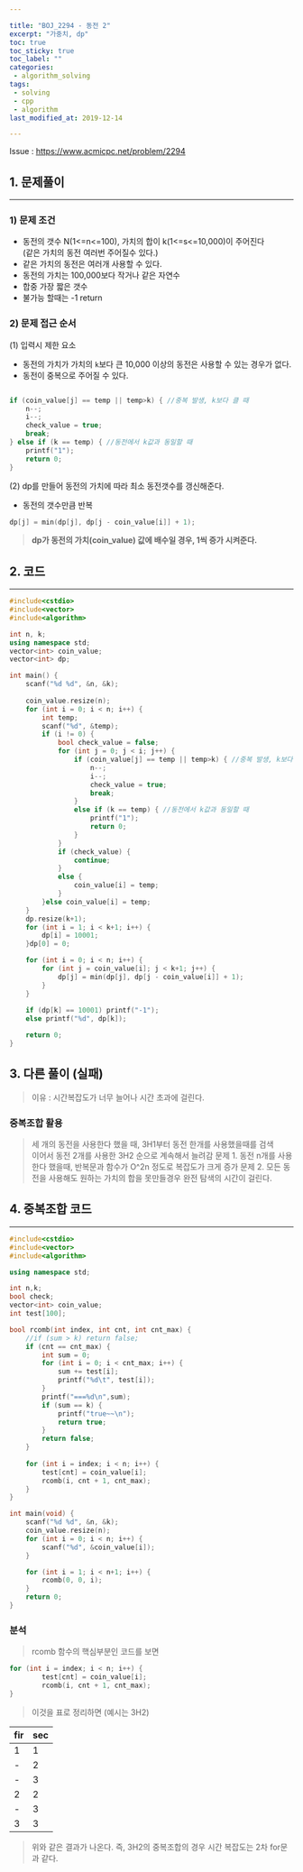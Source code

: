 ```yaml
---

title: "BOJ_2294 - 동전 2"  
excerpt: "가중치, dp"  
toc: true  
toc_sticky: true  
toc_label: ""  
categories:  
 - algorithm_solving  
tags:  
 - solving  
 - cpp  
 - algorithm
last_modified_at: 2019-12-14

---
```


Issue : <https://www.acmicpc.net/problem/2294>

## 1. 문제풀이  

- - -

### 1) 문제 조건

- 동전의 갯수 N(1<=n<=100), 가치의 합이 k(1<=s<=10,000)이 주어진다  
(같은 가치의 동전 여러번 주어질수 있다.)
- 같은 가치의 동전은 여러개 사용할 수 있다.  
- 동전의 가치는 100,000보다 작거나 같은 자연수  
- 합중 가장 짧은 갯수  
- 불가능 할때는 -1 return

### 2) 문제 접근 순서

(1) 입력시 제한 요소  

- 동전의 가치가 가치의 `k`보다 큰 10,000 이상의 동전은 사용할 수 있는 경우가 없다.  
- 동전이 중복으로 주어질 수 있다.

```cpp

if (coin_value[j] == temp || temp>k) { //중복 발생, k보다 클 때
    n--;
    i--;
    check_value = true;
    break;
} else if (k == temp) { //동전에서 k값과 동일할 때
    printf("1");
    return 0;
}
```

(2) dp를 만들어 동전의 가치에 따라 최소 동전갯수를 갱신해준다.

- 동전의 갯수만큼 반복

```cpp
dp[j] = min(dp[j], dp[j - coin_value[i]] + 1);
```

> **dp가 동전의 가치(coin_value) 값에 배수일 경우, 1씩 증가 시켜준다.**

## 2. 코드

- - -

```cpp
#include<cstdio>
#include<vector>
#include<algorithm>

int n, k;
using namespace std;
vector<int> coin_value;
vector<int> dp;

int main() {
	scanf("%d %d", &n, &k);
	
	coin_value.resize(n);
	for (int i = 0; i < n; i++) {
		int temp;
		scanf("%d", &temp);
		if (i != 0) {
			bool check_value = false;
			for (int j = 0; j < i; j++) {
				if (coin_value[j] == temp || temp>k) { //중복 발생, k보다 클 때
					n--;
					i--;
					check_value = true;
					break;
				}
				else if (k == temp) { //동전에서 k값과 동일할 때
					printf("1");
					return 0;
				}
			}
			if (check_value) {
				continue;
			}
			else {
				coin_value[i] = temp;
			}
		}else coin_value[i] = temp;
	}
	dp.resize(k+1);
	for (int i = 1; i < k+1; i++) {
		dp[i] = 10001;
	}dp[0] = 0;

	for (int i = 0; i < n; i++) {
		for (int j = coin_value[i]; j < k+1; j++) {
			dp[j] = min(dp[j], dp[j - coin_value[i]] + 1);
		}
	}
	
	if (dp[k] == 10001) printf("-1");
	else printf("%d", dp[k]);

	return 0;
}
```

## 3. 다른 풀이 (실패)

> 이유 : 시간복잡도가 너무 늘어나 시간 초과에 걸린다.

### 중복조합 활용  

> 세 개의 동전을 사용한다 했을 때, 3H1부터 동전 한개를 사용했을때를 검색  
> 이어서 동전 2개를 사용한 3H2 순으로 계속해서 늘려감
> 문제 1. 동전 n개를 사용한다 했을때, 반복문과 함수가 O^2n 정도로 복잡도가 크게 증가
> 문제 2. 모든 동전을 사용해도 원하는 가치의 합을 못만들경우 완전 탐색의 시간이 걸린다.  

## 4. 중복조합 코드

- - -

```cpp
#include<cstdio>
#include<vector>
#include<algorithm>

using namespace std;

int n,k;
bool check;
vector<int> coin_value;
int test[100];

bool rcomb(int index, int cnt, int cnt_max) {
    //if (sum > k) return false;
    if (cnt == cnt_max) {
        int sum = 0;
        for (int i = 0; i < cnt_max; i++) {
			sum += test[i];
			printf("%d\t", test[i]);
		}
		printf("===%d\n",sum);
		if (sum == k) {
			printf("true~~\n");
			return true;
		}
		return false;
	}
	
	for (int i = index; i < n; i++) {
		test[cnt] = coin_value[i];
		rcomb(i, cnt + 1, cnt_max);
	}
}

int main(void) {
	scanf("%d %d", &n, &k);
	coin_value.resize(n);
	for (int i = 0; i < n; i++) {
		scanf("%d", &coin_value[i]);
	}

	for (int i = 1; i < n+1; i++) {
		rcomb(0, 0, i);
	}
	return 0;
}
```  

### 분석

> rcomb 함수의 핵심부분인 코드를 보면

```cpp
for (int i = index; i < n; i++) {
        test[cnt] = coin_value[i];
        rcomb(i, cnt + 1, cnt_max);
}
```

> 이것을 표로 정리하면 (예시는 3H2)

|fir|sec|
|---|---|
|1|1|
|-|2|
|-|3|
|2|2|
|-|3|
|3|3|

> 위와 같은 결과가 나온다. 즉, 3H2의 중복조합의 경우 시간 복잡도는 2차 for문과 같다.  